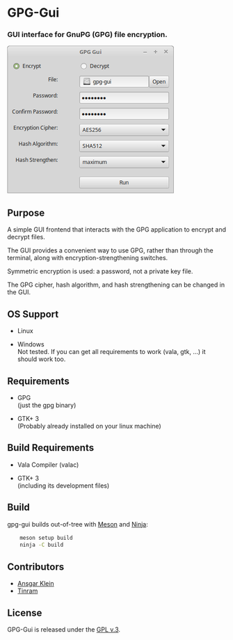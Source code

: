 
# GPG-Gui

### GUI interface for GnuPG (GPG) file encryption.

![example image](misc/gpg-gui.png)


## Purpose

A simple GUI frontend that interacts with the GPG application to encrypt and
decrypt files.

The GUI provides a convenient way to use GPG, rather than through the terminal,
along with encryption-strengthening switches.

Symmetric encryption is used: a password, not a private key file.

The GPG cipher, hash algorithm, and hash strengthening can be changed in the GUI.


## OS Support

+ Linux

+ Windows  
  Not tested. If you can get all requirements to work (vala, gtk, ...)
  it should work too.


## Requirements

+ GPG  
  (just the gpg binary)
  
+ GTK+ 3  
  (Probably already installed on your linux machine)


## Build Requirements

+ Vala Compiler (valac)

+ GTK+ 3  
  (including its development files)


## Build

gpg-gui builds out-of-tree with [Meson](https://mesonbuild.com)
and [Ninja](https://ninja-build.org):

```bash
    meson setup build
    ninja -C build
```


## Contributors

+ [Ansgar Klein](https://github.com/AnsgarKlein)
+ [Tinram](https://github.com/Tinram)


## License

GPG-Gui is released under the [GPL v.3](https://www.gnu.org/licenses/gpl-3.0.html).
